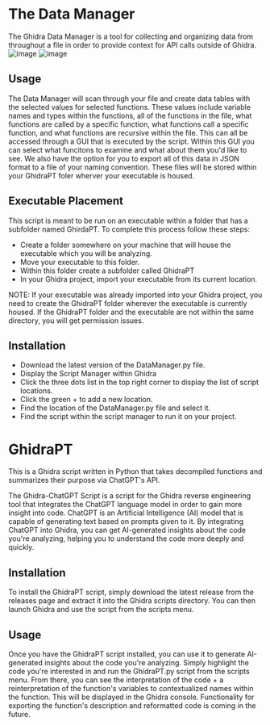 # The Data Manager
The Ghidra Data Manager is a tool for collecting and organizing data from throughout a file in order to provide context for API calls outside of Ghidra.
![image](https://user-images.githubusercontent.com/83371509/232357833-d7bd8542-afd6-4e54-a315-773cfd73afad.png)
![image](https://user-images.githubusercontent.com/83371509/232357847-710ffb85-1d48-4c96-b0df-3dc251e8f0d7.png)


## Usage
The Data Manager will scan through your file and create data tables with the selected values for selected functions. These values include variable names and types within the functions, all of the functions in the file, what functions are called by a specific function, what functions call a specific function, and what functions are recursive within the file. This can all be accessed through a GUI that is executed by the script. Within this GUI you can select what funcitons to examine and what about them you'd like to see. We also have the option for you to export all of this data in JSON format to a file of your naming convention. These files will be stored within your GhidraPT foler wherver your executable is housed.

## Executable Placement
This script is meant to be run on an executable within a folder that has a subfolder named GhirdaPT. To complete this process follow these steps:
- Create a folder somewhere on your machine that will house the executable which you will be analyzing. 
- Move your executable to this folder. 
- Within this folder create a subfolder called GhidraPT
- In your Ghidra project, import your executable from its current location.

NOTE: If your executable was already imported into your Ghidra project, you need to create the GhidraPT folder wherever the executable is currently housed. If the GhidraPT folder and the executable are not within the same directory, you will get permission issues.

## Installation
- Download the latest version of the DataManager.py file.
- Display the Script Manager within Ghidra
- Click the three dots list in the top right corner to display the list of script locations.
- Click the green + to add a new location.
- Find the location of the DataManager.py file and select it.
- Find the script within the script manager to run it on your project.

# GhidraPT
This is a Ghidra script written in Python that takes decompiled functions and summarizes their purpose via ChatGPT's API.

The Ghidra-ChatGPT Script is a script for the Ghidra reverse engineering tool that integrates the ChatGPT language model in order to gain more insight into code. ChatGPT is an Artificial Intelligence (AI) model that is capable of generating text based on prompts given to it. By integrating ChatGPT into Ghidra, you can get AI-generated insights about the code you're analyzing, helping you to understand the code more deeply and quickly.

## Installation

To install the GhidraPT script, simply download the latest release from the releases page and extract it into the Ghidra scripts directory. You can then launch Ghidra and use the script from the scripts menu.

## Usage

Once you have the GhidraPT script installed, you can use it to generate AI-generated insights about the code you're analyzing. Simply highlight the code you're interested in and run the GhidraPT.py script from the scripts menu. From there, you can see the interpretation of the code + a reinterpretation of the function's variables to contextualized names within the function. This will be displayed in the Ghidra console. Functionality for exporting the function's description and reformatted code is coming in the future.

